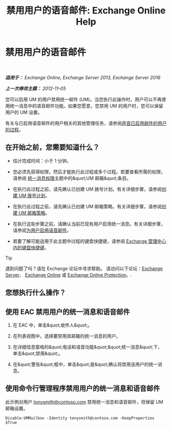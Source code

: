 ﻿---
title: '禁用用户的语音邮件: Exchange Online Help'
TOCTitle: 禁用用户的语音邮件
ms:assetid: cecc9c0d-377d-489e-9db4-d487e9c0b552
ms:mtpsurl: https://technet.microsoft.com/zh-cn/library/Bb124691(v=EXCHG.150)
ms:contentKeyID: 50491576
ms.date: 05/23/2018
mtps_version: v=EXCHG.150
ms.translationtype: MT
---

# 禁用用户的语音邮件

 

_**适用于：** Exchange Online, Exchange Server 2013, Exchange Server 2016_

_**上一次修改主题：** 2012-11-05_

您可以启用 UM 的用户禁用统一邮件 (UM)。当您执行此操作时，用户可以不再使用统一消息中的语音邮件功能。如果您愿意，您禁用 UM 的用户时，您可以保留用户的 UM 设置。

有关与已启用语音邮件的用户相关的其他管理任务，请参阅[声音已启用邮件的用户的过程](voice-mail-enabled-user-procedures-exchange-2013-help.md)。

## 在开始之前，您需要知道什么？

  - 估计完成时间：小于 1 分钟。

  - 您必须先获得权限，然后才能执行此过程或多个过程。若要查看所需的权限，请参阅 [统一消息权限](unified-messaging-permissions-exchange-2013-help.md)主题中的\&quot;UM 邮箱\&quot;条目。

  - 在执行此过程之前，请先确认已创建 UM 拨号计划。有关详细步骤，请参阅[创建 UM 拨号计划](create-a-um-dial-plan-exchange-2013-help.md)。

  - 在执行此过程之前，请先确认已创建 UM 邮箱策略。有关详细步骤，请参阅[创建 UM 邮箱策略](create-a-um-mailbox-policy-exchange-2013-help.md)。

  - 在执行这些步骤之前，请确认当前已现有用户启用统一消息。有关详细步骤，请参阅[为用户启用语音邮件](enable-a-user-for-voice-mail-exchange-2013-help.md)。

  - 若要了解可能适用于此主题中过程的键盘快捷键，请参阅 [Exchange 管理中心内的键盘快捷键](keyboard-shortcuts-in-the-exchange-admin-center-exchange-online-protection-help.md)。

> [!TIP]  
> 遇到问题了吗？请在 Exchange 论坛中寻求帮助。 请访问以下论坛：<a href="https://go.microsoft.com/fwlink/p/?linkid=60612">Exchange Server</a>、 <a href="https://go.microsoft.com/fwlink/p/?linkid=267542">Exchange Online</a> 或 <a href="https://go.microsoft.com/fwlink/p/?linkid=285351">Exchange Online Protection</a>。.


## 您想执行什么操作？

## 使用 EAC 禁用用户的统一消息和语音邮件

1.  在 EAC 中，单击\&quot;收件人\&quot;。

2.  在列表视图中，选择要禁用其邮箱的统一消息的用户。

3.  在详细信息窗格的\&quot;电话和语音功能\&quot;\&quot;统一消息\&quot;下，单击\&quot;禁用\&quot;。

4.  在\&quot;警告\&quot;框中，单击\&quot;是\&quot;确认将禁用该用户的统一消息。

## 使用命令行管理程序禁用用户的统一消息和语音邮件

此示例对用户 tonysmith@contoso.com 禁用统一消息和语音邮件，但保留 UM 邮箱设置。

    Disable-UMMailbox -Identity tonysmith@contoso.com -KeepProperties $True

